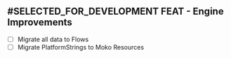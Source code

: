 ## #SELECTED_FOR_DEVELOPMENT FEAT - Engine Improvements
- [ ] Migrate all data to Flows
- [ ] Migrate PlatformStrings to Moko Resources
<!-- order:40 -->
<!-- order:40 -->
